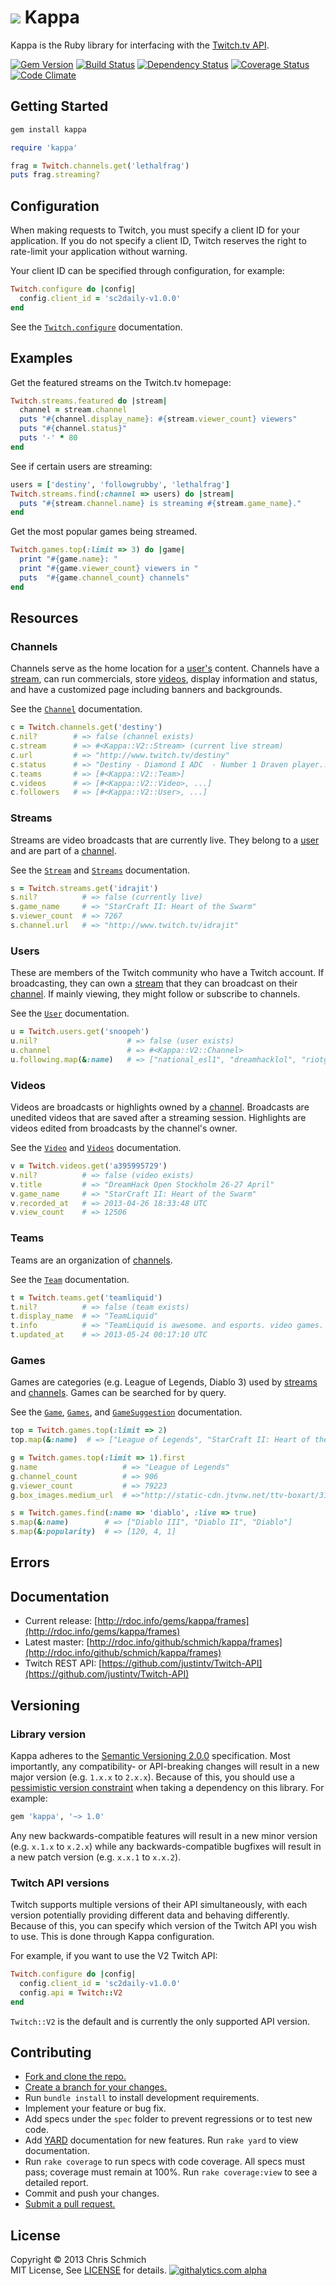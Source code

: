 # <img src="https://raw.github.com/schmich/kappa/master/assets/kappa.png" /> Kappa

Kappa is the Ruby library for interfacing with the [Twitch.tv API](https://github.com/justintv/Twitch-API).

[![Gem Version](https://badge.fury.io/rb/kappa.png)](http://rubygems.org/gems/kappa)
[![Build Status](https://secure.travis-ci.org/schmich/kappa.png)](http://travis-ci.org/schmich/kappa)
[![Dependency Status](https://gemnasium.com/schmich/kappa.png)](https://gemnasium.com/schmich/kappa)
[![Coverage Status](https://coveralls.io/repos/schmich/kappa/badge.png?branch=master)](https://coveralls.io/r/schmich/kappa?branch=master)
[![Code Climate](https://codeclimate.com/github/schmich/kappa.png)](https://codeclimate.com/github/schmich/kappa)

## Getting Started

```bash
gem install kappa
```

```ruby
require 'kappa'

frag = Twitch.channels.get('lethalfrag')
puts frag.streaming?
```

## Configuration

When making requests to Twitch, you must specify a client ID for your application.
If you do not specify a client ID, Twitch reserves the right to rate-limit your application
without warning.

Your client ID can be specified through configuration, for example:

```ruby
Twitch.configure do |config|
  config.client_id = 'sc2daily-v1.0.0'
end
```

See the [`Twitch.configure`](http://rdoc.info/gems/kappa/Twitch#configure-class_method) documentation.


## Examples

Get the featured streams on the Twitch.tv homepage:
```ruby
Twitch.streams.featured do |stream|
  channel = stream.channel
  puts "#{channel.display_name}: #{stream.viewer_count} viewers"
  puts "#{channel.status}"
  puts '-' * 80
end
```

See if certain users are streaming:
```ruby
users = ['destiny', 'followgrubby', 'lethalfrag']
Twitch.streams.find(:channel => users) do |stream|
  puts "#{stream.channel.name} is streaming #{stream.game_name}."
end
```

Get the most popular games being streamed.
```ruby
Twitch.games.top(:limit => 3) do |game|
  print "#{game.name}: "
  print "#{game.viewer_count} viewers in "
  puts  "#{game.channel_count} channels"
end
```

## Resources

### <a id="channels"></a>Channels

Channels serve as the home location for a [user's](#users) content. Channels have a [stream](#streams), can run commercials, store [videos](#videos), display information and status, and have a customized page including banners and backgrounds.

See the [`Channel`](http://rdoc.info/gems/kappa/Kappa/V2/Channel) documentation.

```ruby
c = Twitch.channels.get('destiny')
c.nil?        # => false (channel exists)
c.stream      # => #<Kappa::V2::Stream> (current live stream)
c.url         # => "http://www.twitch.tv/destiny"
c.status      # => "Destiny - Diamond I ADC  - Number 1 Draven player..."
c.teams       # => [#<Kappa::V2::Team>]      
c.videos      # => [#<Kappa::V2::Video>, ...]
c.followers   # => [#<Kappa::V2::User>, ...]
```

### <a id="streams"></a>Streams

Streams are video broadcasts that are currently live. They belong to a [user](#users) and are part of a [channel](#channels).

See the [`Stream`](http://rdoc.info/gems/kappa/Kappa/V2/Stream) and [`Streams`](http://rdoc.info/gems/kappa/Kappa/V2/Streams) documentation.

```ruby
s = Twitch.streams.get('idrajit')
s.nil?          # => false (currently live)
s.game_name     # => "StarCraft II: Heart of the Swarm"
s.viewer_count  # => 7267
s.channel.url   # => "http://www.twitch.tv/idrajit"
```

### <a id="users"></a>Users

These are members of the Twitch community who have a Twitch account. If broadcasting, they can own a [stream](#streams) that they can broadcast on their [channel](#channels). If mainly viewing, they might follow or subscribe to channels.

See the [`User`](http://rdoc.info/gems/kappa/Kappa/V2/User) documentation.

```ruby
u = Twitch.users.get('snoopeh')
u.nil?                    # => false (user exists)
u.channel                 # => #<Kappa::V2::Channel>
u.following.map(&:name)   # => ["national_esl1", "dreamhacklol", "riotgames"]
```

### <a id="videos"></a>Videos

Videos are broadcasts or highlights owned by a [channel](#channels). Broadcasts are unedited videos that are saved after a streaming session. Highlights are videos edited from broadcasts by the channel's owner.

See the [`Video`](http://rdoc.info/gems/kappa/Kappa/V2/Video) and [`Videos`](http://rdoc.info/gems/kappa/Kappa/V2/Videos) documentation.

```ruby
v = Twitch.videos.get('a395995729')
v.nil?          # => false (video exists)
v.title         # => "DreamHack Open Stockholm 26-27 April"
v.game_name     # => "StarCraft II: Heart of the Swarm"
v.recorded_at   # => 2013-04-26 18:33:48 UTC
v.view_count    # => 12506
```

### <a id="teams"></a>Teams

Teams are an organization of [channels](#channels).

See the [`Team`](http://rdoc.info/gems/kappa/Kappa/V2/Team) documentation.

```ruby
t = Twitch.teams.get('teamliquid')
t.nil?          # => false (team exists)
t.display_name  # => "TeamLiquid"
t.info          # => "TeamLiquid is awesome. and esports. video games. \n\n"
t.updated_at    # => 2013-05-24 00:17:10 UTC
```

### <a id="games"></a>Games

Games are categories (e.g. League of Legends, Diablo 3) used by [streams](#streams) and [channels](#channels). Games can be searched for by query.

See the [`Game`](http://rdoc.info/gems/kappa/Kappa/V2/Game), [`Games`](http://rdoc.info/gems/kappa/Kappa/V2/Games), and [`GameSuggestion`](http://rdoc.info/gems/kappa/Kappa/V2/GameSuggestion) documentation.

```ruby
top = Twitch.games.top(:limit => 2)
top.map(&:name)  # => ["League of Legends", "StarCraft II: Heart of the Swarm"]
```

```ruby
g = Twitch.games.top(:limit => 1).first
g.name                   # => "League of Legends"
g.channel_count          # => 906
g.viewer_count           # => 79223
g.box_images.medium_url  # =>"http://static-cdn.jtvnw.net/ttv-boxart/31412.jpg"
```

```ruby
s = Twitch.games.find(:name => 'diablo', :live => true)
s.map(&:name)        # => ["Diablo III", "Diablo II", "Diablo"]
s.map(&:popularity)  # => [120, 4, 1]
```

## Errors



## Documentation

- Current release: [http://rdoc.info/gems/kappa/frames](http://rdoc.info/gems/kappa/frames)
- Latest master: [http://rdoc.info/github/schmich/kappa/frames](http://rdoc.info/github/schmich/kappa/frames)
- Twitch REST API: [https://github.com/justintv/Twitch-API](https://github.com/justintv/Twitch-API)

## Versioning

### Library version

Kappa adheres to the [Semantic Versioning 2.0.0](http://semver.org/) specification. Most importantly, any
compatibility- or API-breaking changes will result in a new major version (e.g. `1.x.x` to `2.x.x`). Because
of this, you should use a [pessimistic version constraint](http://docs.rubygems.org/read/chapter/16#page74) when
taking a dependency on this library. For example:

```ruby
gem 'kappa', '~> 1.0'
```

Any new backwards-compatible features will result in a new minor version (e.g. `x.1.x` to `x.2.x`) while any
backwards-compatible bugfixes will result in a new patch version (e.g. `x.x.1` to `x.x.2`).

### Twitch API versions

Twitch supports multiple versions of their API simultaneously, with each version potentially providing different data
and behaving differently. Because of this, you can specify which version of the Twitch API you wish to use.
This is done through Kappa configuration.

For example, if you want to use the V2 Twitch API:

```ruby
Twitch.configure do |config|
  config.client_id = 'sc2daily-v1.0.0'
  config.api = Twitch::V2
end
```

`Twitch::V2` is the default and is currently the only supported API version.

## Contributing

- [Fork and clone the repo.](http://help.github.com/fork-a-repo/)
- [Create a branch for your changes.](http://git-scm.com/book/en/Git-Branching-Basic-Branching-and-Merging)
- Run `bundle install` to install development requirements.
- Implement your feature or bug fix.
- Add specs under the `spec` folder to prevent regressions or to test new code.
- Add [YARD](http://rubydoc.info/docs/yard/file/docs/GettingStarted.md) documentation for new features. Run `rake yard` to view documentation.
- Run `rake coverage` to run specs with code coverage. All specs must pass; coverage must remain at 100%. Run `rake coverage:view` to see a detailed report.
- Commit and push your changes.
- [Submit a pull request.](http://help.github.com/send-pull-requests/)

## License

Copyright &copy; 2013 Chris Schmich
<br />
MIT License, See [LICENSE](LICENSE) for details.
[![githalytics.com alpha](https://cruel-carlota.pagodabox.com/b885add21cf8f2b473d1394edc1cf5b4 "githalytics.com")](http://githalytics.com/schmich/kappa)
